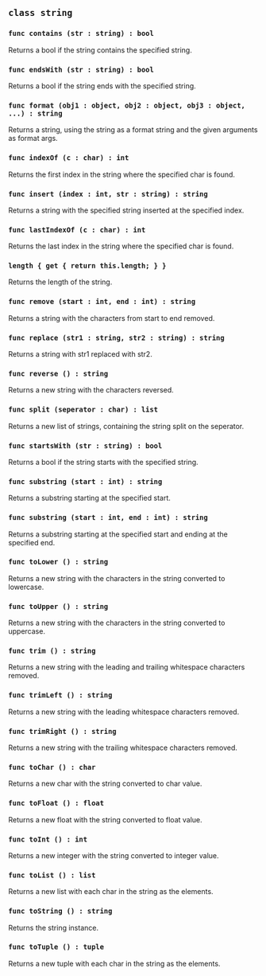 ## ```class string```

### ```func contains (str : string) : bool```
Returns a bool if the string contains the specified string.

### ```func endsWith (str : string) : bool```
Returns a bool if the string ends with the specified string.

### ```func format (obj1 : object, obj2 : object, obj3 : object, ...) : string```
Returns a string, using the string as a format string and the given arguments as format args.

### ```func indexOf (c : char) : int```
Returns the first index in the string where the specified char is found.

### ```func insert (index : int, str : string) : string```
Returns a string with the specified string inserted at the specified index.

### ```func lastIndexOf (c : char) : int```
Returns the last index in the string where the specified char is found.

### ```length { get { return this.length; } }```
Returns the length of the string.

### ```func remove (start : int, end : int) : string```
Returns a string with the characters from start to end removed.

### ```func replace (str1 : string, str2 : string) : string```
Returns a string with str1 replaced with str2.

### ```func reverse () : string```
Returns a new string with the characters reversed.

### ```func split (seperator : char) : list```
Returns a new list of strings, containing the string split on the seperator.

### ```func startsWith (str : string) : bool```
Returns a bool if the string starts with the specified string.

### ```func substring (start : int) : string```
Returns a substring starting at the specified start.

### ```func substring (start : int, end : int) : string```
Returns a substring starting at the specified start and ending at the specified end.

### ```func toLower () : string```
Returns a new string with the characters in the string converted to lowercase.

### ```func toUpper () : string```
Returns a new string with the characters in the string converted to uppercase.

### ```func trim () : string```
Returns a new string with the leading and trailing whitespace characters removed.

### ```func trimLeft () : string```
Returns a new string with the leading whitespace characters removed.

### ```func trimRight () : string```
Returns a new string with the trailing whitespace characters removed.

### ```func toChar () : char```
Returns a new char with the string converted to char value.

### ```func toFloat () : float```
Returns a new float with the string converted to float value.

### ```func toInt () : int```
Returns a new integer with the string converted to integer value.

### ```func toList () : list```
Returns a new list with each char in the string as the elements.

### ```func toString () : string```
Returns the string instance.

### ```func toTuple () : tuple```
Returns a new tuple with each char in the string as the elements.

